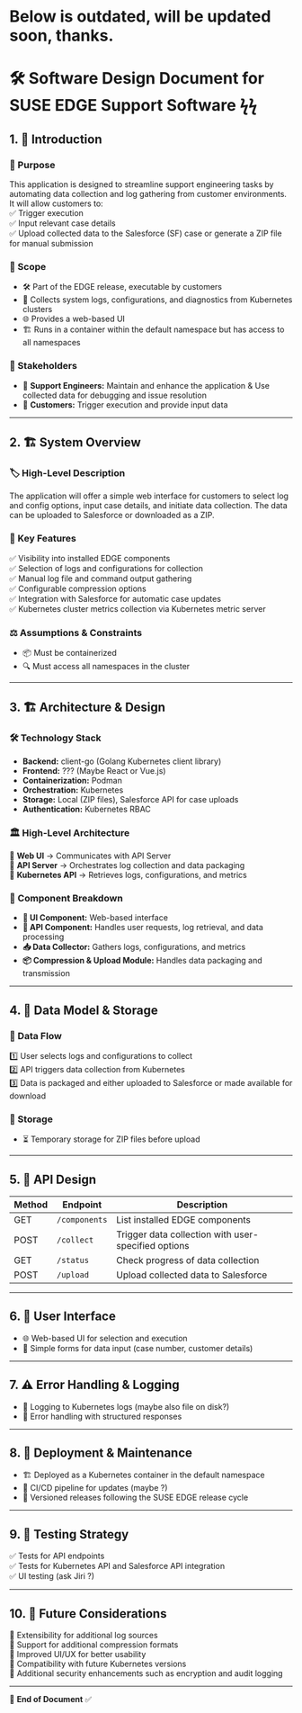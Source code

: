 # Below is outdated, will be updated soon, thanks.


# 🛠️ Software Design Document for SUSE EDGE Support Software ϟϟ

## 1. 🎯 Introduction  

### 📌 Purpose  
This application is designed to streamline support engineering tasks by automating data collection and log gathering from customer environments. It will allow customers to:  
✅ Trigger execution  
✅ Input relevant case details  
✅ Upload collected data to the Salesforce (SF) case or generate a ZIP file for manual submission  

### 📌 Scope  
- 🛠️ Part of the EDGE release, executable by customers  
- 📂 Collects system logs, configurations, and diagnostics from Kubernetes clusters  
- 🌐 Provides a web-based UI  
- 🏗️ Runs in a container within the default namespace but has access to all namespaces  

### 👥 Stakeholders  
- 🔹 **Support Engineers:** Maintain and enhance the application & Use collected data for debugging and issue resolution  
- 🔹 **Customers:** Trigger execution and provide input data  

---

## 2. 🏗️ System Overview  

### 🏷️ High-Level Description  
The application will offer a simple web interface for customers to select log and config options, input case details, and initiate data collection. The data can be uploaded to Salesforce or downloaded as a ZIP.  

### 🔑 Key Features  
✅ Visibility into installed EDGE components  
✅ Selection of logs and configurations for collection  
✅ Manual log file and command output gathering  
✅ Configurable compression options  
✅ Integration with Salesforce for automatic case updates  
✅ Kubernetes cluster metrics collection via Kubernetes metric server

### ⚖️ Assumptions & Constraints  
- 📦 Must be containerized  
- 🔍 Must access all namespaces in the cluster  

---

## 3. 🏗️ Architecture & Design  

### 🛠️ Technology Stack  
- **Backend:** client-go (Golang Kubernetes client library)  
- **Frontend:** ??? (Maybe React or Vue.js)  
- **Containerization:** Podman
- **Orchestration:** Kubernetes  
- **Storage:** Local (ZIP files), Salesforce API for case uploads  
- **Authentication:** Kubernetes RBAC  

### 🏛️ High-Level Architecture  
📌 **Web UI** → Communicates with API Server  
📌 **API Server** → Orchestrates log collection and data packaging  
📌 **Kubernetes API** → Retrieves logs, configurations, and metrics  

### 🔧 Component Breakdown  
- **🎨 UI Component:** Web-based interface  
- **📡 API Component:** Handles user requests, log retrieval, and data processing  
- **📥 Data Collector:** Gathers logs, configurations, and metrics  
- **📦 Compression & Upload Module:** Handles data packaging and transmission  

---

## 4. 📂 Data Model & Storage  

### 🔄 Data Flow  
1️⃣ User selects logs and configurations to collect  
2️⃣ API triggers data collection from Kubernetes  
3️⃣ Data is packaged and either uploaded to Salesforce or made available for download  

### 📑 Storage 
- ⏳ Temporary storage for ZIP files before upload  

---

## 5. 📡 API Design  

| Method | Endpoint | Description |
|--------|----------|-------------|
| GET | `/components` | List installed EDGE components |
| POST | `/collect` | Trigger data collection with user-specified options |
| GET | `/status` | Check progress of data collection |
| POST | `/upload` | Upload collected data to Salesforce |

---

## 6. 🎨 User Interface  
- 🌐 Web-based UI for selection and execution  
- 📝 Simple forms for data input (case number, customer details)  

---

## 7. ⚠️ Error Handling & Logging  
- 📜 Logging to Kubernetes logs (maybe also file on disk?)  
- 🚦 Error handling with structured responses  

---

## 8. 🚀 Deployment & Maintenance  
- 🏗️ Deployed as a Kubernetes container in the default namespace  
- 🔄 CI/CD pipeline for updates  (maybe ?)
- 📌 Versioned releases following the SUSE EDGE release cycle  

---

## 9. 🧪 Testing Strategy  
✅ Tests for API endpoints  
✅ Tests for Kubernetes API and Salesforce API integration  
✅ UI testing (ask Jiri ?)

---

## 10. 🔮 Future Considerations  
🔹 Extensibility for additional log sources      
🔹 Support for additional compression formats    
🔹 Improved UI/UX for better usability   
🔹 Compatibility with future Kubernetes versions  
🔹 Additional security enhancements such as encryption and audit logging  

---

📌 **End of Document** ✅
